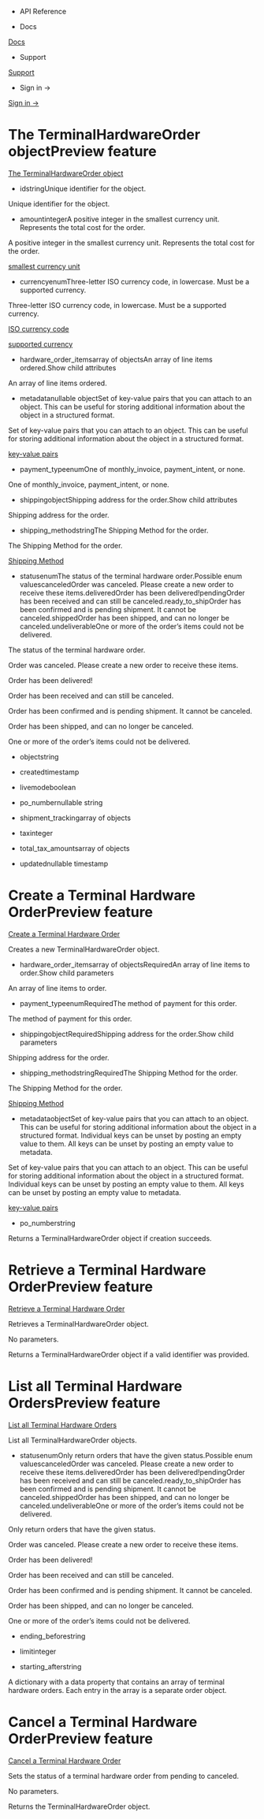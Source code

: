 - API Reference

- Docs

[Docs](/)

- Support

[Support](https://support.stripe.com)

- Sign in →

[Sign in →](https://dashboard.stripe.com/login)

# The TerminalHardwareOrder objectPreview feature

[The TerminalHardwareOrder object](/api/terminal/hardware_orders/object)

- idstringUnique identifier for the object.

Unique identifier for the object.

- amountintegerA positive integer in the smallest currency unit. Represents the total cost for the order.

A positive integer in the smallest currency unit. Represents the total cost for the order.

[smallest currency unit](https://stripe.com/docs/currencies#zero-decimal)

- currencyenumThree-letter ISO currency code, in lowercase. Must be a supported currency.

Three-letter ISO currency code, in lowercase. Must be a supported currency.

[ISO currency code](https://www.iso.org/iso-4217-currency-codes.html)

[supported currency](https://stripe.com/docs/currencies)

- hardware_order_itemsarray of objectsAn array of line items ordered.Show child attributes

An array of line items ordered.

- metadatanullable objectSet of key-value pairs that you can attach to an object. This can be useful for storing additional information about the object in a structured format.

Set of key-value pairs that you can attach to an object. This can be useful for storing additional information about the object in a structured format.

[key-value pairs](/api/metadata)

- payment_typeenumOne of monthly_invoice, payment_intent, or none.

One of monthly_invoice, payment_intent, or none.

- shippingobjectShipping address for the order.Show child attributes

Shipping address for the order.

- shipping_methodstringThe Shipping Method for the order.

The Shipping Method for the order.

[Shipping Method](/api/terminal/hardware_shipping_methods/object)

- statusenumThe status of the terminal hardware order.Possible enum valuescanceledOrder was canceled. Please create a new order to receive these items.deliveredOrder has been delivered!pendingOrder has been received and can still be canceled.ready_to_shipOrder has been confirmed and is pending shipment. It cannot be canceled.shippedOrder has been shipped, and can no longer be canceled.undeliverableOne or more of the order’s items could not be delivered.

The status of the terminal hardware order.

Order was canceled. Please create a new order to receive these items.

Order has been delivered!

Order has been received and can still be canceled.

Order has been confirmed and is pending shipment. It cannot be canceled.

Order has been shipped, and can no longer be canceled.

One or more of the order’s items could not be delivered.

- objectstring

- createdtimestamp

- livemodeboolean

- po_numbernullable string

- shipment_trackingarray of objects

- taxinteger

- total_tax_amountsarray of objects

- updatednullable timestamp

# Create a Terminal Hardware OrderPreview feature

[Create a Terminal Hardware Order](/api/terminal/hardware_orders/create)

Creates a new TerminalHardwareOrder object.

- hardware_order_itemsarray of objectsRequiredAn array of line items to order.Show child parameters

An array of line items to order.

- payment_typeenumRequiredThe method of payment for this order.

The method of payment for this order.

- shippingobjectRequiredShipping address for the order.Show child parameters

Shipping address for the order.

- shipping_methodstringRequiredThe Shipping Method for the order.

The Shipping Method for the order.

[Shipping Method](/api/terminal/hardware_shipping_methods/object)

- metadataobjectSet of key-value pairs that you can attach to an object. This can be useful for storing additional information about the object in a structured format. Individual keys can be unset by posting an empty value to them. All keys can be unset by posting an empty value to metadata.

Set of key-value pairs that you can attach to an object. This can be useful for storing additional information about the object in a structured format. Individual keys can be unset by posting an empty value to them. All keys can be unset by posting an empty value to metadata.

[key-value pairs](/api/metadata)

- po_numberstring

Returns a TerminalHardwareOrder object if creation succeeds.

# Retrieve a Terminal Hardware OrderPreview feature

[Retrieve a Terminal Hardware Order](/api/terminal/hardware_orders/retrieve)

Retrieves a TerminalHardwareOrder object.

No parameters.

Returns a TerminalHardwareOrder object if a valid identifier was provided.

# List all Terminal Hardware OrdersPreview feature

[List all Terminal Hardware Orders](/api/terminal/hardware_orders/list)

List all TerminalHardwareOrder objects.

- statusenumOnly return orders that have the given status.Possible enum valuescanceledOrder was canceled. Please create a new order to receive these items.deliveredOrder has been delivered!pendingOrder has been received and can still be canceled.ready_to_shipOrder has been confirmed and is pending shipment. It cannot be canceled.shippedOrder has been shipped, and can no longer be canceled.undeliverableOne or more of the order’s items could not be delivered.

Only return orders that have the given status.

Order was canceled. Please create a new order to receive these items.

Order has been delivered!

Order has been received and can still be canceled.

Order has been confirmed and is pending shipment. It cannot be canceled.

Order has been shipped, and can no longer be canceled.

One or more of the order’s items could not be delivered.

- ending_beforestring

- limitinteger

- starting_afterstring

A dictionary with a data property that contains an array of terminal hardware orders. Each entry in the array is a separate order object.

# Cancel a Terminal Hardware OrderPreview feature

[Cancel a Terminal Hardware Order](/api/terminal/hardware_orders/cancel)

Sets the status of a terminal hardware order from pending to canceled.

No parameters.

Returns the TerminalHardwareOrder object.
